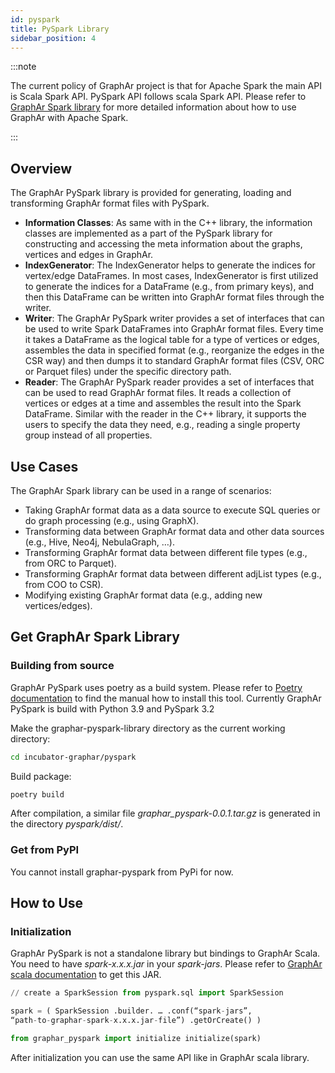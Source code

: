 ```yaml
---
id: pyspark
title: PySpark Library
sidebar_position: 4
---
```



:::note

The current policy of GraphAr project is that for Apache Spark
the main API is Scala Spark API. PySpark API follows scala Spark API.
Please refer to [GraphAr Spark library](../spark/spark.md)
for more detailed information about how to use GraphAr with Apache
Spark.

:::

## Overview

The GraphAr PySpark library is provided for generating, loading and
transforming GraphAr format files with PySpark.

- **Information Classes**: As same with in the C++ library, the
  information classes are implemented as a part of the PySpark library
  for constructing and accessing the meta information about the graphs,
  vertices and edges in GraphAr.
- **IndexGenerator**: The IndexGenerator helps to generate the indices
  for vertex/edge DataFrames. In most cases, IndexGenerator is first
  utilized to generate the indices for a DataFrame (e.g., from primary
  keys), and then this DataFrame can be written into GraphAr format files through
  the writer.
- **Writer**: The GraphAr PySpark writer provides a set of interfaces
  that can be used to write Spark DataFrames into GraphAr format files. Every time
  it takes a DataFrame as the logical table for a type of vertices or
  edges, assembles the data in specified format (e.g., reorganize the
  edges in the CSR way) and then dumps it to standard GraphAr format files (CSV,
  ORC or Parquet files) under the specific directory path.
- **Reader**: The GraphAr PySpark reader provides a set of interfaces
  that can be used to read GraphAr format files. It reads a collection of vertices
  or edges at a time and assembles the result into the Spark DataFrame.
  Similar with the reader in the C++ library, it supports the users to
  specify the data they need, e.g., reading a single property group
  instead of all properties.

## Use Cases

The GraphAr Spark library can be used in a range of scenarios:

- Taking GraphAr format data as a data source to execute SQL queries or do graph
  processing (e.g., using GraphX).
- Transforming data between GraphAr format data and other data sources (e.g., Hive,
  Neo4j, NebulaGraph, …).
- Transforming GraphAr format data between different file types (e.g., from ORC to
  Parquet).
- Transforming GraphAr format data between different adjList types (e.g., from COO
  to CSR).
- Modifying existing GraphAr format data (e.g., adding new vertices/edges).

## Get GraphAr Spark Library

### Building from source

GraphAr PySpark uses poetry as a build system. Please refer to
[Poetry documentation](https://python-poetry.org/docs/#installation)
to find the manual how to install this tool. Currently GraphAr PySpark
is build with Python 3.9 and PySpark 3.2

Make the graphar-pyspark-library directory as the current working
directory:

```bash
cd incubator-graphar/pyspark
```

Build package:

```bash
poetry build
```

After compilation, a similar file *graphar_pyspark-0.0.1.tar.gz* is
generated in the directory *pyspark/dist/*.

### Get from PyPI

You cannot install graphar-pyspark from PyPi for now.

## How to Use

### Initialization

GraphAr PySpark is not a standalone library but bindings to GraphAr
Scala. You need to have *spark-x.x.x.jar* in your *spark-jars*.
Please refer to [GraphAr scala documentation](../spark/spark.md) to get
this JAR.

```python
// create a SparkSession from pyspark.sql import SparkSession

spark = ( SparkSession .builder. … .conf(“spark-jars”,
“path-to-graphar-spark-x.x.x.jar-file”) .getOrCreate() )

from graphar_pyspark import initialize initialize(spark)
```

After initialization you can use the same API like in GraphAr scala
library.
